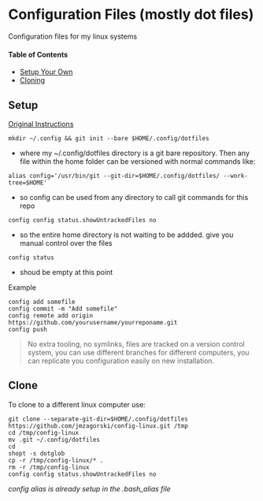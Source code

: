 # Configuration Files (mostly dot files)
Configuration files for my linux systems

#### Table of Contents
* [Setup Your Own](#setup)
* [Cloning](#clone)

## Setup
[Original Instructions](https://news.ycombinator.com/item?id=11070797)

`mkdir ~/.config && git init --bare $HOME/.config/dotfiles`
- where my ~/.config/dotfiles directory is a git bare repository. Then any file within the home folder can be versioned with normal commands like:

`alias config='/usr/bin/git --git-dir=$HOME/.config/dotfiles/ --work-tree=$HOME'`
- so config can be used from any directory to call git commands for this repo

`config config status.showUntrackedFiles no`
- so the entire home directory is not waiting to be addded. give you manual control over the files

`config status`
- shoud be empty at this point

Example
```
config add somefile
config commit -m "Add somefile"
config remote add origin https://github.com/yourusername/yourreponame.git
config push
```
> No extra tooling, no symlinks, files are tracked on a version control system, you can use different branches for different computers, you can replicate you configuration easily on new installation.

## Clone
To clone to a different linux computer use:

```
git clone --separate-git-dir=$HOME/.config/dotfiles https://github.com/jmzagorski/config-linux.git /tmp
cd /tmp/config-linux
mv .git ~/.config/dotfiles
cd
shopt -s dotglob
cp -r /tmp/config-linux/* .
rm -r /tmp/config-linux
config config status.showUntrackedFiles no
```

_config alias is already setup in the .bash_alias file_
